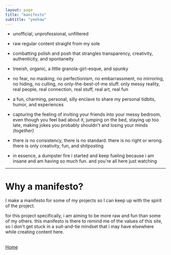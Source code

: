 ```yaml
---
layout: page
title: "manifesto"
subtitle: "yeehaw"
---
```


-   unofficial, unprofessional, unfiltered

-   raw regular content straight from my sole

-   combatting polish and posh that strangles transparency, creativity, authenticity, and spontaneity

-   treeish, organic, a little granola-girl-esque, and spunky

-   no fear, no masking, no perfectionism, no embarrassment, no mirroring, no hiding, no culling, no only-the-best-of-me stuff. only messy reality, real people, real connection, real stuff, real art, real fun

-   a fun, charming, personal, silly enclave to share my personal tidbits, humor, and experiences

-   capturing the feeling of inviting your friends into your messy bedroom, even though you feel bad about it, jumping on the bed, staying up too late, making jokes you probably shouldn't and losing your minds _(together)_

-   there is no consistency, there is no standard. there is no right or wrong. there is only creativity, fun, and shitposting

-   in essence, a dumpster fire i started and keep fueling because i am insane and am having so much fun. and you're all here just watching

---

# Why a manifesto?

I make a manifesto for some of my projects so I can keep up with the spirit of the project.

for this project specifically, i am aiming to be more raw and fun than some of my others. this manifesto is there to remind me of the values of this site, so i don't get stuck in a suit-and-tie mindset that i may have elsewhere while creating content here.

\
[Home](/)
